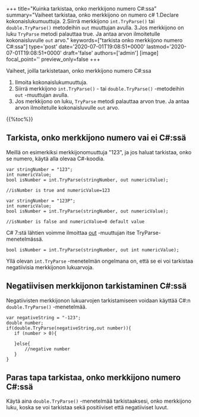 +++
title="Kuinka tarkistaa, onko merkkijono numero C#:ssa"
summary="Vaiheet tarkistaa, onko merkkijono on numero c# 1.Declare kokonaislukumuuttuja. 2.Siirrä merkkijono `int.TryParse()` tai `double.TryParse()` metodeihin `out` muuttujan avulla. 3.Jos merkkijono on luku `TryParse` metodi palauttaa true. Ja antaa arvon ilmoitetulle kokonaisluvulle `out` arvo."
keywords=["tarkista onko merkkijono numero C#:ssa"]
type='post'
date='2020-07-01T19:08:51+0000'
lastmod='2020-07-01T19:08:51+0000'
draft='false'
authors=['admin']
[image]
focal_point=''
preview_only=false
+++

Vaiheet, joilla tarkistetaan, onko merkkijono numero C#:ssa

1. Ilmoita kokonaislukumuuttuja.
2. Siirrä merkkijono `int.TryParse()` - tai `double.TryParse()` -metodeihin `out` -muuttujan avulla.
3. Jos merkkijono on luku, `TryParse` metodi palauttaa arvon true. Ja antaa arvon ilmoitetulle kokonaisluvulle `out` arvo.

{{%toc%}}

## Tarkista, onko merkkijono numero vai ei C#:ssä 

Meillä on esimerkiksi merkkijonomuuttuja "123", ja jos haluat tarkistaa, onko se numero, käytä alla olevaa C#-koodia.

```
var stringNumber = "123";
int numericValue;
bool isNumber = int.TryParse(stringNumber, out numericValue);

//isNumber is true and numericValue=123

var stringNumber = "123P";
int numericValue;
bool isNumber = int.TryParse(stringNumber, out numericValue);

//isNumber is false and numericValue=0 default value

```

C# 7:stä lähtien voimme ilmoittaa [out](https://www.arungudelli.com/tutorial/c-sharp/difference-between-ref-and-out-parameters-in-c-sharp/) -muuttujan itse TryParse-menetelmässä.

```
bool isNumber = int.TryParse(stringNumber, out int numericValue);

```

Yllä olevan `int.TryParse` -menetelmän ongelmana on, että se ei voi tarkistaa negatiivisia merkkijonon lukuarvoja.

## Negatiivisen merkkijonon tarkistaminen C#:ssä 

Negatiivisten merkkijonon lukuarvojen tarkistamiseen voidaan käyttää C#:n `double.TryParse()` -menetelmää.

```
var negativeString = "-123";
double number;
if(double.TryParse(negativeString,out number)){
   if (number > 0){

   }else{
       //negative number 
   }   
}
```

## Paras tapa tarkistaa, onko merkkijono numero C#:ssä 

Käytä aina `double.TryParse()` -menetelmää tarkistaaksesi, onko merkkijono luku, koska se voi tarkistaa sekä positiiviset että negatiiviset luvut.
